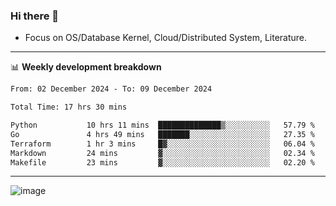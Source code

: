 ### Hi there 👋
<!-- * Daily Meditation via Leetcode/Competitive-Programming. -->
* Focus on OS/Database Kernel, Cloud/Distributed System, Literature.

-------

📊 **Weekly development breakdown**
<!--START_SECTION:waka-->

```txt
From: 02 December 2024 - To: 09 December 2024

Total Time: 17 hrs 30 mins

Python           10 hrs 11 mins  ██████████████▒░░░░░░░░░░   57.79 %
Go               4 hrs 49 mins   ███████░░░░░░░░░░░░░░░░░░   27.35 %
Terraform        1 hr 3 mins     █▓░░░░░░░░░░░░░░░░░░░░░░░   06.04 %
Markdown         24 mins         ▓░░░░░░░░░░░░░░░░░░░░░░░░   02.34 %
Makefile         23 mins         ▓░░░░░░░░░░░░░░░░░░░░░░░░   02.20 %
```

<!--END_SECTION:waka-->

-------

<!-- [![Leetcode Stats](https://leetcard.jacoblin.cool/hzhang413?font=Fira+Mono)](https://leetcode.com/fxrc) -->
![image](./cyberpunk-ghost-in-the-shell.gif)
<!--![image](./gis-archive.png)-->
